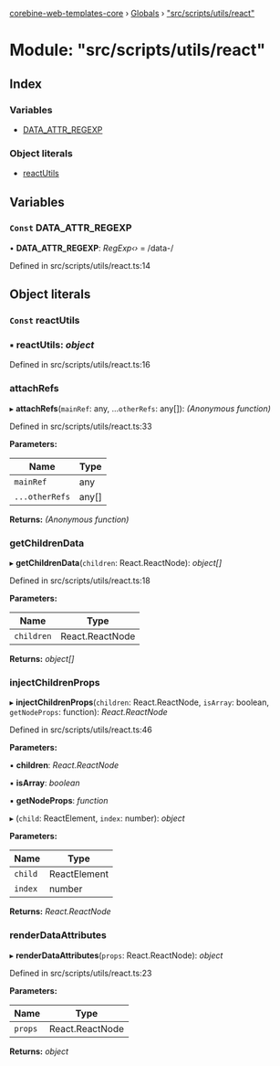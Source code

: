 [corebine-web-templates-core](../README.md) › [Globals](../globals.md) › ["src/scripts/utils/react"](_src_scripts_utils_react_.md)

# Module: "src/scripts/utils/react"

## Index

### Variables

* [DATA_ATTR_REGEXP](_src_scripts_utils_react_.md#const-data_attr_regexp)

### Object literals

* [reactUtils](_src_scripts_utils_react_.md#const-reactutils)

## Variables

### `Const` DATA_ATTR_REGEXP

• **DATA_ATTR_REGEXP**: *RegExp‹›* = /data-/

Defined in src/scripts/utils/react.ts:14

## Object literals

### `Const` reactUtils

### ▪ **reactUtils**: *object*

Defined in src/scripts/utils/react.ts:16

###  attachRefs

▸ **attachRefs**(`mainRef`: any, ...`otherRefs`: any[]): *(Anonymous function)*

Defined in src/scripts/utils/react.ts:33

**Parameters:**

Name | Type |
------ | ------ |
`mainRef` | any |
`...otherRefs` | any[] |

**Returns:** *(Anonymous function)*

###  getChildrenData

▸ **getChildrenData**(`children`: React.ReactNode): *object[]*

Defined in src/scripts/utils/react.ts:18

**Parameters:**

Name | Type |
------ | ------ |
`children` | React.ReactNode |

**Returns:** *object[]*

###  injectChildrenProps

▸ **injectChildrenProps**(`children`: React.ReactNode, `isArray`: boolean, `getNodeProps`: function): *React.ReactNode*

Defined in src/scripts/utils/react.ts:46

**Parameters:**

▪ **children**: *React.ReactNode*

▪ **isArray**: *boolean*

▪ **getNodeProps**: *function*

▸ (`child`: ReactElement, `index`: number): *object*

**Parameters:**

Name | Type |
------ | ------ |
`child` | ReactElement |
`index` | number |

**Returns:** *React.ReactNode*

###  renderDataAttributes

▸ **renderDataAttributes**(`props`: React.ReactNode): *object*

Defined in src/scripts/utils/react.ts:23

**Parameters:**

Name | Type |
------ | ------ |
`props` | React.ReactNode |

**Returns:** *object*
